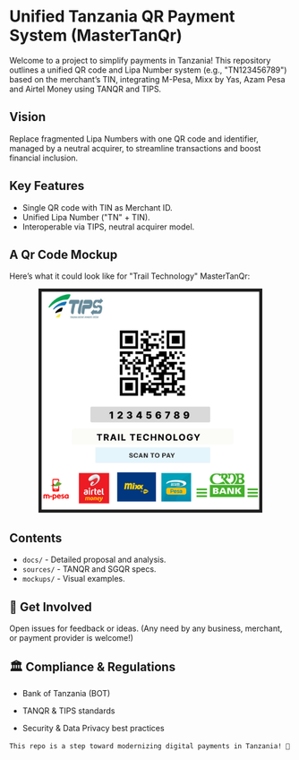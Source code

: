 # Unified Tanzania QR Payment System (MasterTanQr)

Welcome to a project to simplify payments in Tanzania! This repository outlines a unified QR code and Lipa Number system (e.g., "TN123456789") based on the merchant’s TIN, integrating M-Pesa, Mixx by Yas, Azam Pesa and Airtel Money using TANQR and TIPS.

## Vision
Replace fragmented Lipa Numbers with one QR code and identifier, managed by a neutral acquirer, to streamline transactions and boost financial inclusion.

## Key Features
- Single QR code with TIN as Merchant ID.
- Unified Lipa Number ("TN" + TIN).
- Interoperable via TIPS, neutral acquirer model.

## A Qr Code Mockup
Here’s what it could look like for "Trail Technology" MasterTanQr: 

<p align="center">
  <img src="./mockups/MoneyPay.png" alt="QR Code" width="400" height="400">
</p>


## Contents
- `docs/` - Detailed proposal and analysis.
- `sources/` - TANQR and SGQR specs.
- `mockups/` - Visual examples.

## 🤝 Get Involved

Open issues for feedback or ideas. (Any need by any business, merchant, or payment provider is welcome!)

## 🏛️ Compliance & Regulations

- Bank of Tanzania (BOT)

- TANQR & TIPS standards

- Security & Data Privacy best practices

` This repo is a step toward modernizing digital payments in Tanzania! 🚀 `

